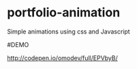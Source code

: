 # portfolio-animation

Simple animations using css and Javascript

#DEMO 

http://codepen.io/omodev/full/EPVbyB/
